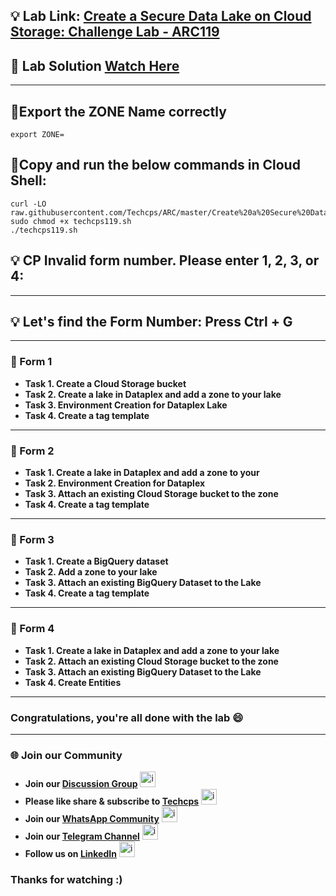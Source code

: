 
## 💡 Lab Link: [Create a Secure Data Lake on Cloud Storage: Challenge Lab - ARC119](https://www.cloudskillsboost.google/focuses/63857?parent=catalog)

## 🚀 Lab Solution [Watch Here](https://www.youtube.com/@techcps)

---

## 🚨Export the ZONE Name correctly
```
export ZONE=
```

## 🚨Copy and run the below commands in Cloud Shell:

```
curl -LO raw.githubusercontent.com/Techcps/ARC/master/Create%20a%20Secure%20Data%20Lake%20on%20Cloud%20Storage%3A%20Challenge%20Lab/techcps119.sh
sudo chmod +x techcps119.sh
./techcps119.sh
```

## 💡 CP Invalid form number. Please enter 1, 2, 3, or 4: 

---

## 💡 Let's find the Form Number: Press Ctrl + G

---

### 🚀 Form 1

- **Task 1. Create a Cloud Storage bucket**
- **Task 2. Create a lake in Dataplex and add a zone to your lake**
- **Task 3. Environment Creation for Dataplex Lake**
- **Task 4. Create a tag template**

---

### 🚀 Form 2

- **Task 1. Create a lake in Dataplex and add a zone to your**
- **Task 2. Environment Creation for Dataplex**
- **Task 3. Attach an existing Cloud Storage bucket to the zone**
- **Task 4. Create a tag template**

---

### 🚀 Form 3

- **Task 1. Create a BigQuery dataset**
- **Task 2. Add a zone to your lake**
- **Task 3. Attach an existing BigQuery Dataset to the Lake**
- **Task 4. Create a tag template**

---

### 🚀 Form 4

- **Task 1. Create a lake in Dataplex and add a zone to your lake**
- **Task 2. Attach an existing Cloud Storage bucket to the zone**
- **Task 3. Attach an existing BigQuery Dataset to the Lake**
- **Task 4. Create Entities**

---
### Congratulations, you're all done with the lab 😄
---

### 🌐 Join our Community

- **Join our [Discussion Group](https://t.me/Techcpschat)** <img src="https://github.com/user-attachments/assets/a4a4b767-151c-461d-bca1-da6d4c0cd68a" alt="icon" width="25" height="25">
- **Please like share & subscribe to [Techcps](https://www.youtube.com/@techcps)** <img src="https://github.com/user-attachments/assets/6ee41001-c795-467c-8d96-06b56c246b9c" alt="icon" width="25" height="25">
- **Join our [WhatsApp Community](https://whatsapp.com/channel/0029Va9nne147XeIFkXYv71A)** <img src="https://github.com/user-attachments/assets/aa10b8b2-5424-40bc-8911-7969f29f6dae" alt="icon" width="25" height="25">
- **Join our [Telegram Channel](https://t.me/Techcps)** <img src="https://github.com/user-attachments/assets/a4a4b767-151c-461d-bca1-da6d4c0cd68a" alt="icon" width="25" height="25">
- **Follow us on [LinkedIn](https://www.linkedin.com/company/techcps/)** <img src="https://github.com/user-attachments/assets/b9da471b-2f46-4d39-bea9-acdb3b3a23b0" alt="icon" width="25" height="25">

### Thanks for watching :)
